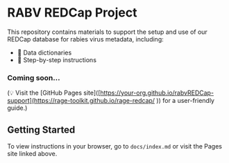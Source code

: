 # RABV REDCap Project 

This repository contains materials to support the setup and use of our REDCap database for rabies virus metadata, including:

- 📄 Data dictionaries
- 📘 Step-by-step instructions

### Coming soon...
(💡 Visit the [GitHub Pages site]([https://your-org.github.io/rabvREDCap-support](https://rage-toolkit.github.io/rage-redcap/
)) for a user-friendly guide.)

## Getting Started

To view instructions in your browser, go to `docs/index.md` or visit the Pages site linked above.



